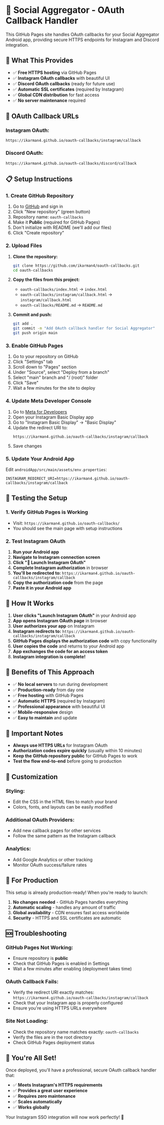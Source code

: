 # 📱 Social Aggregator - OAuth Callback Handler

This GitHub Pages site handles OAuth callbacks for your Social Aggregator Android app, providing secure HTTPS endpoints for Instagram and Discord integration.

## 🚀 **What This Provides**

- ✅ **Free HTTPS hosting** via GitHub Pages
- ✅ **Instagram OAuth callbacks** with beautiful UI
- ✅ **Discord OAuth callbacks** (ready for future use)
- ✅ **Automatic SSL certificates** (required by Instagram)
- ✅ **Global CDN distribution** for fast access
- ✅ **No server maintenance** required

## 🔐 **OAuth Callback URLs**

### **Instagram OAuth:**
```
https://ikarman4.github.io/oauth-callbacks/instagram/callback
```

### **Discord OAuth:**
```
https://ikarman4.github.io/oauth-callbacks/discord/callback
```

## 📋 **Setup Instructions**

### **1. Create GitHub Repository**

1. Go to [GitHub](https://github.com) and sign in
2. Click "New repository" (green button)
3. Repository name: `oauth-callbacks`
4. Make it **Public** (required for GitHub Pages)
5. Don't initialize with README (we'll add our files)
6. Click "Create repository"

### **2. Upload Files**

1. **Clone the repository:**
   ```bash
   git clone https://github.com/ikarman4/oauth-callbacks.git
   cd oauth-callbacks
   ```

2. **Copy the files from this project:**
   - `oauth-callbacks/index.html` → `index.html`
   - `oauth-callbacks/instagram/callback.html` → `instagram/callback.html`
   - `oauth-callbacks/README.md` → `README.md`

3. **Commit and push:**
   ```bash
   git add .
   git commit -m "Add OAuth callback handler for Social Aggregator"
   git push origin main
   ```

### **3. Enable GitHub Pages**

1. Go to your repository on GitHub
2. Click "Settings" tab
3. Scroll down to "Pages" section
4. Under "Source", select "Deploy from a branch"
5. Select "main" branch and "/ (root)" folder
6. Click "Save"
7. Wait a few minutes for the site to deploy

### **4. Update Meta Developer Console**

1. Go to [Meta for Developers](https://developers.facebook.com/)
2. Open your Instagram Basic Display app
3. Go to "Instagram Basic Display" → "Basic Display"
4. Update the redirect URI to:
   ```
   https://ikarman4.github.io/oauth-callbacks/instagram/callback
   ```
5. Save changes

### **5. Update Your Android App**

Edit `androidApp/src/main/assets/env.properties`:
```properties
INSTAGRAM_REDIRECT_URI=https://ikarman4.github.io/oauth-callbacks/instagram/callback
```

## 🧪 **Testing the Setup**

### **1. Verify GitHub Pages is Working**
- Visit: `https://ikarman4.github.io/oauth-callbacks/`
- You should see the main page with setup instructions

### **2. Test Instagram OAuth**
1. **Run your Android app**
2. **Navigate to Instagram connection screen**
3. **Click "📸 Launch Instagram OAuth"**
4. **Complete Instagram authorization** in browser
5. **You'll be redirected to:** `https://ikarman4.github.io/oauth-callbacks/instagram/callback`
6. **Copy the authorization code** from the page
7. **Paste it in your Android app**

## 🔄 **How It Works**

1. **User clicks "Launch Instagram OAuth"** in your Android app
2. **App opens Instagram OAuth page** in browser
3. **User authorizes your app** on Instagram
4. **Instagram redirects to:** `https://ikarman4.github.io/oauth-callbacks/instagram/callback`
5. **GitHub Pages displays the authorization code** with copy functionality
6. **User copies the code** and returns to your Android app
7. **App exchanges the code for an access token**
8. **Instagram integration is complete!**

## 🎯 **Benefits of This Approach**

- ✅ **No local servers** to run during development
- ✅ **Production-ready** from day one
- ✅ **Free hosting** with GitHub Pages
- ✅ **Automatic HTTPS** (required by Instagram)
- ✅ **Professional appearance** with beautiful UI
- ✅ **Mobile-responsive** design
- ✅ **Easy to maintain** and update

## 🚨 **Important Notes**

- **Always use HTTPS URLs** for Instagram OAuth
- **Authorization codes expire quickly** (usually within 10 minutes)
- **Keep the GitHub repository public** for GitHub Pages to work
- **Test the flow end-to-end** before going to production

## 🔧 **Customization**

### **Styling:**
- Edit the CSS in the HTML files to match your brand
- Colors, fonts, and layouts can be easily modified

### **Additional OAuth Providers:**
- Add new callback pages for other services
- Follow the same pattern as the Instagram callback

### **Analytics:**
- Add Google Analytics or other tracking
- Monitor OAuth success/failure rates

## 📱 **For Production**

This setup is already production-ready! When you're ready to launch:

1. **No changes needed** - GitHub Pages handles everything
2. **Automatic scaling** - handles any amount of traffic
3. **Global availability** - CDN ensures fast access worldwide
4. **Security** - HTTPS and SSL certificates are automatic

## 🆘 **Troubleshooting**

### **GitHub Pages Not Working:**
- Ensure repository is **public**
- Check that GitHub Pages is enabled in Settings
- Wait a few minutes after enabling (deployment takes time)

### **OAuth Callback Fails:**
- Verify the redirect URI exactly matches: `https://ikarman4.github.io/oauth-callbacks/instagram/callback`
- Check that your Instagram app is properly configured
- Ensure you're using HTTPS URLs everywhere

### **Site Not Loading:**
- Check the repository name matches exactly: `oauth-callbacks`
- Verify the files are in the root directory
- Check GitHub Pages deployment status

## 🎉 **You're All Set!**

Once deployed, you'll have a professional, secure OAuth callback handler that:
- ✅ **Meets Instagram's HTTPS requirements**
- ✅ **Provides a great user experience**
- ✅ **Requires zero maintenance**
- ✅ **Scales automatically**
- ✅ **Works globally**

Your Instagram SSO integration will now work perfectly! 🚀
